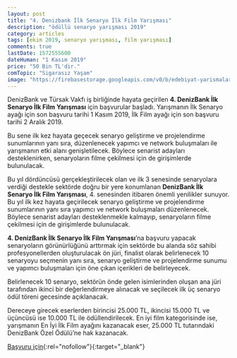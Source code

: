 ```yaml
---
layout: post
title: "4. Denizbank İlk Senaryo İlk Film Yarışması"
description: "ödüllü senaryo yarışması 2019"
category: articles
tags: [ekim 2019, senaryo yarışması, film yarışması]
comments: true
lastDate: 1572555600
dateHuman: "1 Kasım 2019"
price: "50 Bin TL'dir."
comTopic: "Sigarasız Yaşam"
image: "https://firebasestorage.googleapis.com/v0/b/edebiyat-yarismalari.appspot.com/o/ilk-senaryo-ilk-film-yarismasi.jpg?alt=media&token=bd8f1b1a-0d15-485b-ae04-ca714613042f"
---
```


DenizBank ve Türsak Vakfı iş birliğinde hayata geçirilen **4. DenizBank İlk Senaryo İlk Film Yarışması** için başvurular başladı. Yarışmanın İlk Senaryo ayağı için son başvuru tarihi 1 Kasım 2019, İlk Film ayağı için son başvuru tarihi 2 Aralık 2019.

Bu sene ilk kez hayata geçecek senaryo geliştirme ve projelendirme sunumlarının yanı sıra, düzenlenecek yapımcı ve network buluşmaları ile yarışmanın etki alanı genişletilecek. Böylece senarist adayları desteklenirken, senaryoların filme çekilmesi için de girişimlerde bulunulacak.

Bu yıl dördüncüsü gerçekleştirilecek olan ve ilk 3 senesinde senaryolara verdiği destekle sektörde doğru bir yere konumlanan **DenizBank İlk Senaryo İlk Film Yarışması**, 4. senesinden itibaren önemli yenilikler sunuyor. Bu yıl ilk kez hayata geçirilecek senaryo geliştirme ve projelendirme sunumlarının yanı sıra yapımcı ve network buluşmaları düzenlenecek. Böylece senarist adayları desteklenmekle kalmayıp, senaryoların filme çekilmesi için de girişimlerde bulunulacak.

**4. DenizBank İlk Senaryo İlk Film Yarışması**’na başvuru yapacak senaryoların görünürlüğünü arttırmak için sektörde bu alanda söz sahibi profesyonellerden oluşturulacak ön jüri, finalist olarak belirlenecek 10 senaryoyu seçmenin yanı sıra, senaryo geliştirme ve projelendirme sunumu ve yapımcı buluşmaları için öne çıkan içerikleri de belirleyecek.

Belirlenecek 10 senaryo, sektörün önde gelen isimlerinden oluşan ana jüri tarafından ikinci bir değerlendirmeye alınacak ve seçilecek ilk üç senaryo ödül töreni gecesinde açıklanacak.

Dereceye girecek eserlerden birincisi 25.000 TL, ikincisi 15.000 TL ve üçüncüsü ise 10.000 TL ile ödüllendirilecek. En iyi film kategorisinde ise, yarışmanın En İyi İlk Film ayağını kazanacak eser, 25.000 TL tutarındaki DenizBank Özel Ödülü’ne hak kazanacak.

[Başvuru için](http://ilksenaryo.tursak.org.tr/?utm_source=edebiyatyarismalari.com&utm_medium=affiliate&utm_campaign=cpc){:rel="nofollow"}{:target="_blank"}
